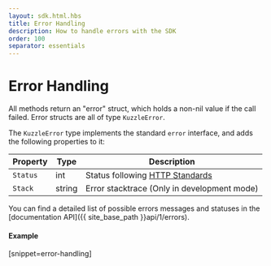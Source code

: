 ```yaml
---
layout: sdk.html.hbs
title: Error Handling
description: How to handle errors with the SDK
order: 100
separator: essentials
---
```


# Error Handling

All methods return an "error" struct, which holds a non-nil value if the call failed.
Error structs are all of type `KuzzleError`.

The `KuzzleError` type implements the standard `error` interface, and adds the following properties to it:

| Property   | Type    | Description                       |
| ---------- | ------- | --------------------------------- |
| `Status` | int | Status following [HTTP Standards](https://en.wikipedia.org/wiki/List_of_HTTP_status_codes) |
| `Stack` | string | Error stacktrace (Only in development mode) |

You can find a detailed list of possible errors messages and statuses in the [documentation API]({{ site_base_path }}api/1/errors).  

#### Example
[snippet=error-handling]
